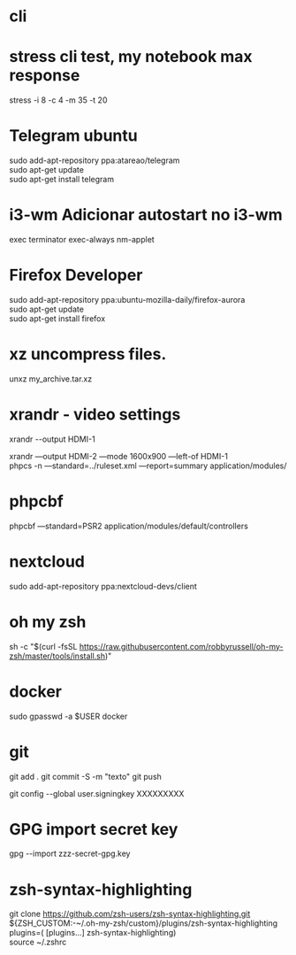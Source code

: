 # cli

# stress cli test, my notebook max response  
stress -i 8 -c 4 -m 35 -t 20


# Telegram ubuntu   

sudo add-apt-repository ppa:atareao/telegram  
sudo apt-get update  
sudo apt-get install telegram  



# i3-wm Adicionar autostart no i3-wm
exec terminator
exec-always nm-applet

# Firefox Developer  
sudo add-apt-repository ppa:ubuntu-mozilla-daily/firefox-aurora  
sudo apt-get update  
sudo apt-get install firefox  

# xz uncompress files.
unxz my_archive.tar.xz

# xrandr - video settings

xrandr --output HDMI-1

xrandr —output HDMI-2 —mode 1600x900 —left-of HDMI-1  
phpcs -n —standard=../ruleset.xml —report=summary application/modules/ 

# phpcbf

phpcbf —standard=PSR2 application/modules/default/controllers 

# nextcloud 
sudo add-apt-repository ppa:nextcloud-devs/client  


# oh my zsh  
sh -c "$(curl -fsSL https://raw.githubusercontent.com/robbyrussell/oh-my-zsh/master/tools/install.sh)"  

# docker 
sudo gpasswd -a $USER docker

# git
git add .
git commit -S -m "texto"
git push

git config --global user.signingkey XXXXXXXXX


# GPG import secret key
gpg --import zzz-secret-gpg.key



# zsh-syntax-highlighting  
 git clone https://github.com/zsh-users/zsh-syntax-highlighting.git ${ZSH_CUSTOM:-~/.oh-my-zsh/custom}/plugins/zsh-syntax-highlighting  
  plugins=( [plugins...] zsh-syntax-highlighting)  
   source ~/.zshrc
   
   
